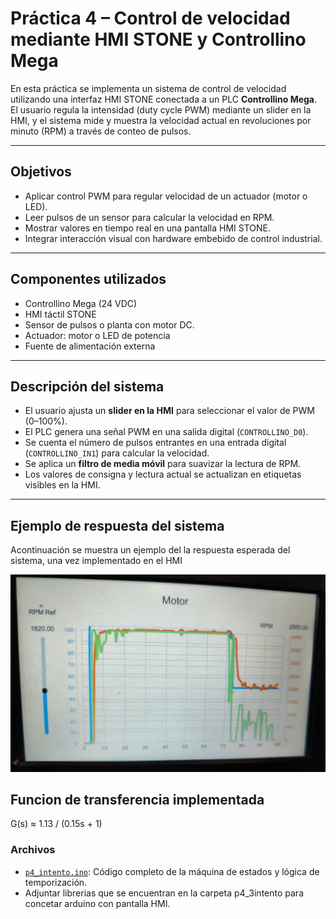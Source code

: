 # Práctica 4 – Control de velocidad mediante HMI STONE y Controllino Mega

En esta práctica se implementa un sistema de control de velocidad utilizando una interfaz HMI STONE conectada a un PLC **Controllino Mega**. El usuario regula la intensidad (duty cycle PWM) mediante un slider en la HMI, y el sistema mide y muestra la velocidad actual en revoluciones por minuto (RPM) a través de conteo de pulsos.

---

## Objetivos

- Aplicar control PWM para regular velocidad de un actuador (motor o LED).
- Leer pulsos de un sensor para calcular la velocidad en RPM.
- Mostrar valores en tiempo real en una pantalla HMI STONE.
- Integrar interacción visual con hardware embebido de control industrial.

---

## Componentes utilizados

- Controllino Mega (24 VDC)
- HMI táctil STONE
- Sensor de pulsos o planta con motor DC.
- Actuador: motor o LED de potencia
- Fuente de alimentación externa

---

## Descripción del sistema

- El usuario ajusta un **slider en la HMI** para seleccionar el valor de PWM (0–100%).
- El PLC genera una señal PWM en una salida digital (`CONTROLLINO_D0`).
- Se cuenta el número de pulsos entrantes en una entrada digital (`CONTROLLINO_IN1`) para calcular la velocidad.
- Se aplica un **filtro de media móvil** para suavizar la lectura de RPM.
- Los valores de consigna y lectura actual se actualizan en etiquetas visibles en la HMI.

---

## Ejemplo de respuesta del sistema

Acontinuación se muestra un ejemplo del la respuesta esperada del sistema, una vez implementado en el HMI

![Respuesta de planta](./images/resp_motor.jpg)

## Funcion de transferencia implementada

G(s) ≈ 1.13 / (0.15s + 1)


### Archivos
- [`p4_intento.ino`](./p4_3intento/p4_3intento.ino): Código completo de la máquina de estados y lógica de temporización.
- Adjuntar librerias que se encuentran en la carpeta p4_3intento para concetar arduino con pantalla HMI.

